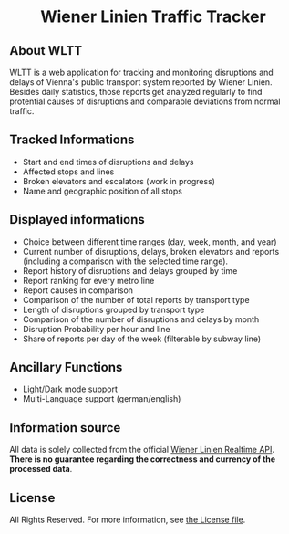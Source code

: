 <h1 align="center">Wiener Linien Traffic Tracker</h1>

## About WLTT

WLTT is a web application for tracking and monitoring disruptions and delays of Vienna's public transport system reported by Wiener Linien. Besides daily statistics, those reports get analyzed regularly to find protential causes of disruptions and comparable deviations from normal traffic.

## Tracked Informations

- Start and end times of disruptions and delays
- Affected stops and lines
- Broken elevators and escalators (work in progress)
- Name and geographic position of all stops

## Displayed informations
- Choice between different time ranges (day, week, month, and year)
- Current number of disruptions, delays, broken elevators and reports (including a comparison with the selected time range).
- Report history of disruptions and delays grouped by time
- Report ranking for every metro line
- Report causes in comparison
- Comparison of the number of total reports by transport type
- Length of disruptions grouped by transport type
- Comparison of the number of disruptions and delays by month
- Disruption Probability per hour and line
- Share of reports per day of the week (filterable by subway line)

## Ancillary Functions
- Light/Dark mode support
- Multi-Language support (german/english)

## Information source

All data is solely collected from the official [Wiener Linien Realtime API](https://www.wienerlinien.at/eportal3/ep/programView.do?pageTypeId=66526&channelId=-46588&programId=69817). __There is no guarantee regarding the correctness and currency of the processed data__.

## License

All Rights Reserved. For more information, see [the License file](license.md).
